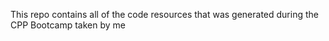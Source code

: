 This repo contains all of the code resources that was generated during the CPP Bootcamp taken by me
